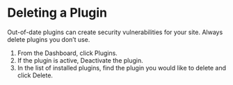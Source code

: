 # Deleting a Plugin

Out-of-date plugins can create security vulnerabilities for your site. Always delete plugins you don’t use.

1. From the Dashboard, click Plugins.
2. If the plugin is active, Deactivate the plugin.
3. In the list of installed plugins, find the plugin you would like to delete and click Delete.
